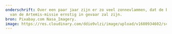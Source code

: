 ```yaml
---
onderschrift: Over een paar jaar zijn er zo veel zonnevlammen, dat de bemanning
  van de Artemis-missie ernstig in gevaar zal zijn.
bron: Pixabay.com Nasa_Imagery.
image: https://res.cloudinary.com/ddio9vlzi/image/upload/v1680934602/sciencegeek/posts/zon-zonnevlam-zonnestorm.jpg
---
```


